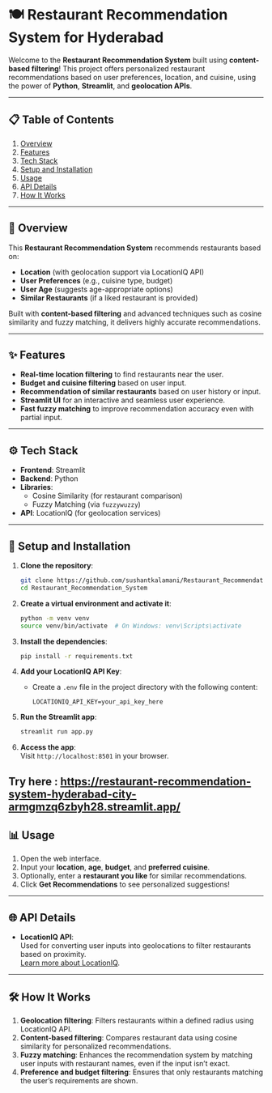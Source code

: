 # 🍽️ Restaurant Recommendation System for Hyderabad

Welcome to the **Restaurant Recommendation System** built using **content-based filtering**! This project offers personalized restaurant recommendations based on user preferences, location, and cuisine, using the power of **Python**, **Streamlit**, and **geolocation APIs**.

---

## 📋 Table of Contents

1. [Overview](#overview)  
2. [Features](#features)  
3. [Tech Stack](#tech-stack)  
4. [Setup and Installation](#setup-and-installation)  
5. [Usage](#usage)  
6. [API Details](#api-details)  
7. [How It Works](#how-it-works)  

---

## 📝 Overview

This **Restaurant Recommendation System** recommends restaurants based on:  
- **Location** (with geolocation support via LocationIQ API)  
- **User Preferences** (e.g., cuisine type, budget)  
- **User Age** (suggests age-appropriate options)  
- **Similar Restaurants** (if a liked restaurant is provided)  

Built with **content-based filtering** and advanced techniques such as cosine similarity and fuzzy matching, it delivers highly accurate recommendations.

---

## ✨ Features

- **Real-time location filtering** to find restaurants near the user.  
- **Budget and cuisine filtering** based on user input.  
- **Recommendation of similar restaurants** based on user history or input.  
- **Streamlit UI** for an interactive and seamless user experience.  
- **Fast fuzzy matching** to improve recommendation accuracy even with partial input.  

---

## ⚙️ Tech Stack

- **Frontend**: Streamlit  
- **Backend**: Python  
- **Libraries**: 
  - Cosine Similarity (for restaurant comparison)
  - Fuzzy Matching (via `fuzzywuzzy`)
- **API**: LocationIQ (for geolocation services)  

---

## 🚀 Setup and Installation

1. **Clone the repository**:  
   ```bash
   git clone https://github.com/sushantkalamani/Restaurant_Recommendation_System.git
   cd Restaurant_Recommendation_System
   ```

2. **Create a virtual environment and activate it**:  
   ```bash
   python -m venv venv
   source venv/bin/activate  # On Windows: venv\Scripts\activate
   ```

3. **Install the dependencies**:  
   ```bash
   pip install -r requirements.txt
   ```

4. **Add your LocationIQ API Key**:  
   - Create a `.env` file in the project directory with the following content:  
     ```text
     LOCATIONIQ_API_KEY=your_api_key_here
     ```

5. **Run the Streamlit app**:  
   ```bash
   streamlit run app.py
   ```

6. **Access the app**:  
   Visit `http://localhost:8501` in your browser.

**Try here** : https://restaurant-recommendation-system-hyderabad-city-armgmzq6zbyh28.streamlit.app/
---

## 📊 Usage

1. Open the web interface.  
2. Input your **location**, **age**, **budget**, and **preferred cuisine**.  
3. Optionally, enter a **restaurant you like** for similar recommendations.  
4. Click **Get Recommendations** to see personalized suggestions!

---

## 🌐 API Details

- **LocationIQ API**:  
  Used for converting user inputs into geolocations to filter restaurants based on proximity.  
  [Learn more about LocationIQ](https://locationiq.com/).

---

## 🛠️ How It Works

1. **Geolocation filtering**: Filters restaurants within a defined radius using LocationIQ API.  
2. **Content-based filtering**: Compares restaurant data using cosine similarity for personalized recommendations.  
3. **Fuzzy matching**: Enhances the recommendation system by matching user inputs with restaurant names, even if the input isn’t exact.  
4. **Preference and budget filtering**: Ensures that only restaurants matching the user’s requirements are shown.

